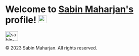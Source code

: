 # Welcome to [Sabin Maharjan's](https://www.linkedin.com/in/sabin-maharjan-99a5a0171/) profile! <a ><img src="https://media.giphy.com/media/hvRJCLFzcasrR4ia7z/giphy.gif" width="25px"></a>

<a href="https://www.linkedin.com/in/sabin-maharjan-99a5a0171/" target="_blank"><img align="center" src="https://raw.githubusercontent.com/rahuldkjain/github-profile-readme-generator/master/src/images/icons/Social/linked-in-alt.svg" alt="sabin-maharjan" height="30" width="40" /></a>
&nbsp;



  <footer>
    <p>&copy; 2023 Sabin Maharjan. All rights reserved.</p>
  </footer>

</body>
</html>
